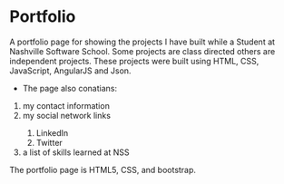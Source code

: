 # Portfolio

A portfolio page for showing the projects I have built while a Student at Nashville Software School. Some projects are class directed others are independent projects. These projects were built using HTML, CSS, JavaScript, AngularJS and Json.

- The page also conatians: 
<ol>
<li> my contact information</li>
<li> my social network links</li>
      <ol>
          <li>LinkedIn</li>
          <li>Twitter</li>
      </ol>
<li> a list of skills learned at NSS</li>
</ol>

The portfolio page is HTML5, CSS, and bootstrap.
